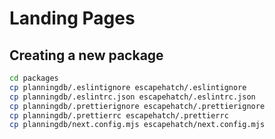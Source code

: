 # Landing Pages

## Creating a new package

```bash
cd packages
cp planningdb/.eslintignore escapehatch/.eslintignore
cp planningdb/.eslintrc.json escapehatch/.eslintrc.json
cp planningdb/.prettierignore escapehatch/.prettierignore
cp planningdb/.prettierrc escapehatch/.prettierrc
cp planningdb/next.config.mjs escapehatch/next.config.mjs
```
